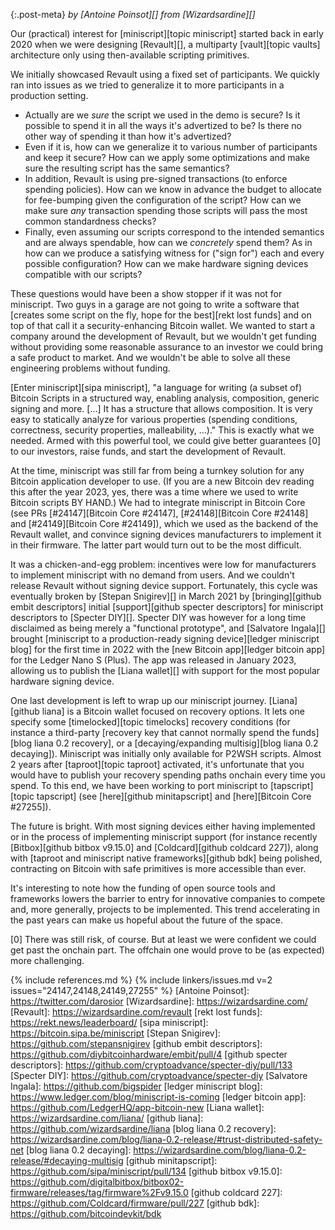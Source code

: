 {:.post-meta}
*by [Antoine Poinsot][] from [Wizardsardine][]*

Our (practical) interest for [miniscript][topic miniscript] started back in early 2020 when we were
designing [Revault][], a multiparty [vault][topic vaults] architecture only
using then-available scripting primitives.

We initially showcased Revault using a fixed set of participants. We quickly ran
into issues as we tried to generalize it to more participants in a production
setting.

- Actually are we _sure_ the script we used in the demo is secure? Is it
possible to spend it in all the ways it's advertized to be? Is there no other
way of spending it than how it's advertized?
- Even if it is, how can we generalize it to various number of participants and
keep it secure? How can we apply some optimizations and make sure the resulting
script has the same semantics?
- In addition, Revault is using pre-signed transactions (to enforce spending
policies). How can we know in advance the budget to allocate for fee-bumping
given the configuration of the script? How can we make sure _any_ transaction
spending those scripts will pass the most common standardness checks?
- Finally, even assuming our scripts correspond to the intended semantics and
are always spendable, how can we _concretely_ spend them? As in how can we
produce a satisfying witness for ("sign for") each and every possible
configuration? How can we make hardware signing devices compatible with our
scripts?

These questions would have been a show stopper if it was not for miniscript. Two
guys in a garage are not going to write a software that [creates some script on
the fly, hope for the best][rekt lost funds] and on top of that call it a
security-enhancing Bitcoin wallet. We wanted to start a company around the
development of Revault, but we wouldn't get funding without providing some
reasonable assurance to an investor we could bring a safe product to market. And
we wouldn't be able to solve all these engineering problems without funding.

[Enter miniscript][sipa miniscript], "a language for writing (a subset of)
Bitcoin Scripts in a structured way, enabling analysis, composition, generic
signing and more. [...] It has a structure that allows composition. It is very
easy to statically analyze for various properties (spending conditions,
correctness, security properties, malleability, ...)." This is exactly what we
needed. Armed with this powerful tool, we could give better guarantees [0] to
our investors, raise funds, and start the development of Revault.

At the time, miniscript was still far from being a turnkey solution for any
Bitcoin application developer to use. (If you are a new Bitcoin dev reading this
after the year 2023, yes, there was a time where we used to write Bitcoin
scripts BY HAND.) We had to integrate miniscript in Bitcoin Core (see PRs
[#24147][Bitcoin Core #24147], [#24148][Bitcoin Core #24148] and
[#24149][Bitcoin Core #24149]), which we used as the backend of the Revault
wallet, and convince signing devices manufacturers to implement it in their
firmware. The latter part would turn out to be the most difficult.

It was a chicken-and-egg problem: incentives were low for manufacturers to
implement miniscript with no demand from users. And we couldn't release Revault
without signing device support. Fortunately, this cycle was eventually broken by
[Stepan Snigirev][] in March 2021 by [bringing][github embit descriptors] initial
[support][github specter descriptors] for miniscript descriptors to [Specter
DIY][]. Specter DIY was however for a long time disclaimed as being merely a
"functional prototype", and [Salvatore Ingala][] brought [miniscript to a
production-ready signing device][ledger miniscript blog] for the first time in 2022 with the [new
Bitcoin app][ledger bitcoin app] for the Ledger Nano S (Plus). The app was released
in January 2023, allowing us to publish the [Liana wallet][] with support for
the most popular hardware signing device.

One last development is left to wrap up our miniscript journey. [Liana][github
liana] is a Bitcoin wallet focused on recovery options. It lets one specify some
[timelocked][topic timelocks] recovery conditions (for instance a third-party [recovery key that
cannot normally spend the funds][blog liana 0.2 recovery], or a
[decaying/expanding multisig][blog liana 0.2 decaying]). Miniscript was
initially only available for P2WSH scripts. Almost 2 years after [taproot][topic
taproot] activated, it's unfortunate that you would have to publish your
recovery spending paths onchain every time you spend. To this end, we have been
working to port miniscript to [tapscript][topic tapscript] (see [here][github minitapscript] and
[here][Bitcoin Core #27255]).

The future is bright. With most signing devices either having implemented or in
the process of implementing miniscript support (for instance recently
[Bitbox][github bitbox v9.15.0] and [Coldcard][github coldcard 227]), along with
[taproot and miniscript native frameworks][github bdk] being polished,
contracting on Bitcoin with safe primitives is more accessible than ever.

It's interesting to note how the funding of open source tools and frameworks
lowers the barrier to entry for innovative companies to compete and, more
generally, projects to be implemented. This trend accelerating in the past years
can make us hopeful about the future of the space.

[0] There was still risk, of course. But at least we were confident we could get
past the onchain part. The offchain one would prove to be (as expected) more
challenging.

{% include references.md %}
{% include linkers/issues.md v=2 issues="24147,24148,24149,27255" %}
[Antoine Poinsot]: https://twitter.com/darosior
[Wizardsardine]: https://wizardsardine.com/
[Revault]: https://wizardsardine.com/revault
[rekt lost funds]: https://rekt.news/leaderboard/
[sipa miniscript]: https://bitcoin.sipa.be/miniscript
[Stepan Snigirev]: https://github.com/stepansnigirev
[github embit descriptors]: https://github.com/diybitcoinhardware/embit/pull/4
[github specter descriptors]: https://github.com/cryptoadvance/specter-diy/pull/133
[Specter DIY]: https://github.com/cryptoadvance/specter-diy
[Salvatore Ingala]: https://github.com/bigspider
[ledger miniscript blog]: https://www.ledger.com/blog/miniscript-is-coming
[ledger bitcoin app]: https://github.com/LedgerHQ/app-bitcoin-new
[Liana wallet]: https://wizardsardine.com/liana/
[github liana]: https://github.com/wizardsardine/liana
[blog liana 0.2 recovery]: https://wizardsardine.com/blog/liana-0.2-release/#trust-distributed-safety-net
[blog liana 0.2 decaying]: https://wizardsardine.com/blog/liana-0.2-release/#decaying-multisig
[github minitapscript]: https://github.com/sipa/miniscript/pull/134
[github bitbox v9.15.0]: https://github.com/digitalbitbox/bitbox02-firmware/releases/tag/firmware%2Fv9.15.0
[github coldcard 227]: https://github.com/Coldcard/firmware/pull/227
[github bdk]: https://github.com/bitcoindevkit/bdk